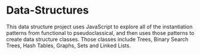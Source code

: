 # Data-Structures
This data structure project uses JavaScript to explore all of the instantiation patterns from functional to pseudoclassical, and then uses those patterns to create data structure classes. Those classes include Trees, Binary Search Trees, Hash Tables, Graphs, Sets and Linked Lists.
